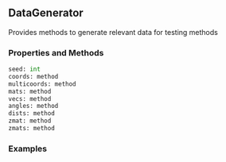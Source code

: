 ## <a id="Peeves.TestUtils.DataGenerator">DataGenerator</a>
Provides methods to generate relevant data for testing methods

### Properties and Methods
```python
seed: int
coords: method
multicoords: method
mats: method
vecs: method
angles: method
dists: method
zmat: method
zmats: method
```


### Examples

